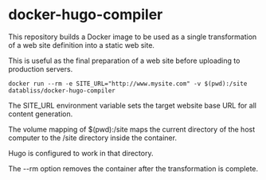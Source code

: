 # docker-hugo-compiler

This repository builds a Docker image to be used as a single transformation
of a web site definition into a static web site.

This is useful as the final preparation of a web site before uploading to 
production servers.

    docker run --rm -e SITE_URL="http://www.mysite.com" -v $(pwd):/site databliss/docker-hugo-compiler

The SITE_URL environment variable sets the target website base URL for all content generation.

The volume mapping of $(pwd):/site maps the current directory of the host computer
to the /site directory inside the container. 

Hugo is configured to work in that directory.

The --rm option removes the container after the transformation is complete.
